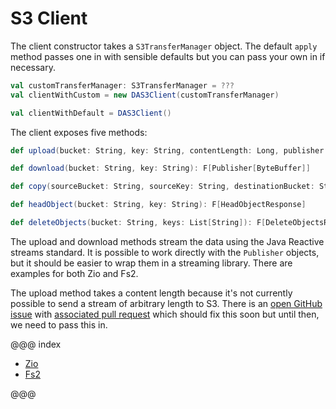 # S3 Client

The client constructor takes a `S3TransferManager` object. The default `apply` method passes one in with sensible defaults but you can pass your own in if necessary.

```scala
val customTransferManager: S3TransferManager = ???
val clientWithCustom = new DAS3Client(customTransferManager)

val clientWithDefault = DAS3Client()
```

The client exposes five methods:

```scala
def upload(bucket: String, key: String, contentLength: Long, publisher: Publisher[ByteBuffer]): F[CompletedUpload]

def download(bucket: String, key: String): F[Publisher[ByteBuffer]]

def copy(sourceBucket: String, sourceKey: String, destinationBucket: String, destinationKey: String ): F[CompletedCopy]

def headObject(bucket: String, key: String): F[HeadObjectResponse]

def deleteObjects(bucket: String, keys: List[String]): F[DeleteObjectsResponse]
```

The upload and download methods stream the data using the Java Reactive streams standard. 
It is possible to work directly with the `Publisher` objects, but it should be easier to wrap them in a streaming library. 
There are examples for both Zio and Fs2.

The upload method takes a content length because it's not currently possible to send a stream of arbitrary length to S3.
There is an [open GitHub issue](https://github.com/aws/aws-sdk-java-v2/issues/139) with [associated pull request](https://github.com/awslabs/aws-c-s3/pull/285)
which should fix this soon but until then, we need to pass this in.

@@@ index

* [Zio](zio.md)
* [Fs2](fs2.md)

@@@
